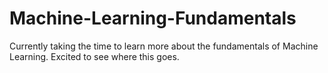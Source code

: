 # Machine-Learning-Fundamentals

Currently taking the time to learn more about the fundamentals of Machine Learning. Excited to see where this goes.
